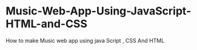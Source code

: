 # Music-Web-App-Using-JavaScript-HTML-and-CSS
How to make Music web app using java Script , CSS And HTML
